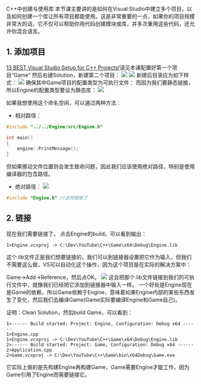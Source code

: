 C++中创建与使用库
本节课主要讲的是如何在Visual Studio中建立多个项目，以及如何创建一个库让所有项目都能使用。这是非常重要的一点，如果你的项目规模非常大的话，它不仅可以帮助你用代码创建模块或库，并多次重用这些代码，还允许你混合语言。

## 1. 添加项目
[13  BEST Visual Studio Setup for C++ Projects!](13%20%20BEST%20Visual%20Studio%20Setup%20for%20C++%20Projects!.md)请见本课配置好第一个项目“Game”
然后右键Solution，新建第二个项目：
![](Pasted%20image%2020230714135723.png)
![](Pasted%20image%2020230714135807.png)
新建后目录应为如下样式：
![](Pasted%20image%2020230714135939.png)
确保其中Game项目的配置类型为可执行文件：
而因为我们要静态链接，所以Engine的配置类型要设为静态库：
![](Pasted%20image%2020230714140145.png)

如果我想使用这个命名空间，可以通过两种方法：
- 相对路径：
```cpp
#include "../../Engine/src/Engine.h"

int main()
{
	engine::PrintMessage();
}
```
但如果挪动文件位置则会发生致命问题，因此我们应该使用绝对路径，特别是使用编译器的包含路径。

- 绝对路径：
![](Pasted%20image%2020230714141754.png)
```cpp
#include "Engine.h" //这样就够了
```

## 2. 链接
现在我们需要链接了。
点击Engine的build，可以看到输出：
```text
1>Engine.vcxproj -> C:\Dev\YouTube\C++\Game\x64\Debug\Engine.lib
```
这个.lib文件正是我们想要链接的，我们可以到链接器设置把它作为输入，但我们不需要这么做，VS可以自动化这个操作，因为这个项目是在实际的解决方案中：

Game->Add->Reference，然后点OK。
![](Pasted%20image%2020230714142402.png)
这会把那个.lib文件链接到我们的可执行文件中，就像我们已经把它添加到链接器中输入一样。
一个好处是Engine现在是Game的依赖，所以Game依赖于Engine，意味着如果Engine内部的某些东西发生了变化，然后我们去编译Game(Game实际要编译Engine和Game自己)。

证明：Clean Solution，然后build Game，可以看到：
```text
1>------ Build started: Project: Engine, Configuration: Debug x64 ------
1>Engine.cpp
1>Engine.vcxproj -> C:\Dev\YouTube\C++\Game\x64\Debug\Engine.lib
2>------ Build started: Project: Game, Configuration: Debug x64 ------
2>Application.cpp
2>Game.vcxproj -> C:\Dev\YouTube\C++\Game\bin\x64Debug\Game.exe
```
它实际上做的是先构建Engine再构建Game，Game需要Engine才能工作，因为Game引用了Engine而需要链接它。
